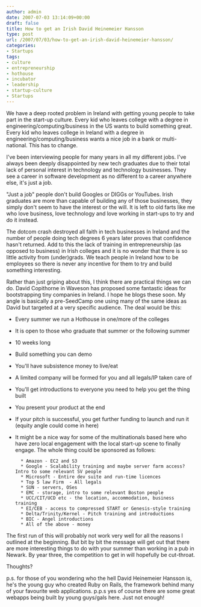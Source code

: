 ```yaml
---
author: admin
date: 2007-07-03 13:14:09+00:00
draft: false
title: How to get an Irish David Heinemeier Hansson
type: post
url: /2007/07/03/how-to-get-an-irish-david-heinemeier-hansson/
categories:
- Startups
tags:
- culture
- entrepreneurship
- hothouse
- incubator
- leadership
- startup-culture
- Startups
---
```


We have a deep rooted problem in Ireland with getting young people to take part in the start-up culture. Every kid who leaves college with a degree in engineering/computing/business in the US wants to build something great. Every kid who leaves college in Ireland with a degree in engineering/computing/business wants a nice job in a bank or multi-national. This has to change.

I've been interviewing people for many years in all my different jobs. I've always been deeply disappointed by new tech graduates due to their total lack of personal interest in technology and technology businesses. They see a career in software development as no different to a career anywhere else, it's just a job.

"Just a job" people don't build Googles or DIGGs or YouTubes. Irish graduates are more than capable of building any of those businesses, they simply don't seem to have the interest or the will. It is left to old farts like me who love business, love technology and love working in start-ups to try and do it instead.

The dotcom crash destroyed all faith in tech businesses in Ireland and the number of people doing tech degrees 6 years later proves that confidence hasn't returned. Add to this the lack of training in entrepreneurship (as opposed to business) in Irish colleges and it is no wonder that there is so little activity from (under)grads. We teach people in Ireland how to be employees so there is never any incentive for them to try and build something interesting.

Rather than just griping about this, I think there are practical things we can do. David Copithorne in Waveson has proposed some fantastic ideas for bootstrapping tiny companies in Ireland. I hope he blogs these soon. My angle is basically a pre-SeedCamp one using many of the same ideas as David but targeted at a very specific audience. The deal would be this:




* Every summer we run a Hothouse in one/more of the colleges
* It is open to those who graduate that summer or the following summer
* 10 weeks long
* Build something you can demo
* You'll have subsistence money to live/eat
* A limited company will be formed for you and all legals/IP taken care of
* You'll get introductions to everyone you need to help you get the thing built
* You present your product at the end	
* If your pitch is successful, you get further funding to launch and run it (equity angle could come in here)
* It might be a nice way for some of the multinationals based here who have zero local engagement with the local start-up scene to finally engage. The whole thing could be sponsored as follows:

	    * Amazon - EC2 and S3
	    * Google - Scalability training and maybe server farm access? Intro to some relevant SV people
	    * Microsoft - Entire dev suite and run-time licences
	    * Top 5 law Firm  - All legals
	    * SUN - servers, OSes
	    * EMC - storage, intro to some relevant Boston people
	    * UCC/CIT/UCD etc - the location, accommodation, business training
	    * EI/CEB - access to compressed START or Genesis-style training
	    * Delta/Trinity/Kernel - Pitch training and introductions
	    * BIC - Angel introductions
	    * All of the above - money
	



The first run of this will probably not work very well for all the reasons I outlined at the beginning. But bit by bit the message will get out that there are more interesting things to do with your summer than working in a pub in Newark. By year three, the competition to get in will hopefully be cut-throat.

Thoughts?

p.s. for those of you wondering who the hell David Heinemeier Hansson is, he's the young guy who created Ruby on Rails, the framework behind many of your favourite web applications.
p.p.s yes of course there are some great webapps being built by young guys/gals here. Just not enough!
